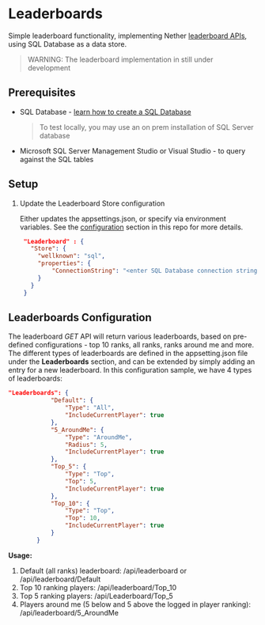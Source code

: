 # Leaderboards

Simple leaderboard functionality, implementing Nether [leaderboard APIs](api/leaderboard), using SQL Database as a data store.

> WARNING: The leaderboard implementation in still under development

## Prerequisites
* SQL Database - [learn how to create a SQL Database](https://docs.microsoft.com/en-us/azure/sql-database/sql-database-get-started)
  > To test locally, you may use an on prem installation of SQL Server database
* Microsoft SQL Server Management Studio or Visual Studio - to query against the SQL tables

## Setup

1. Update the Leaderboard Store configuration

   Either updates the appsettings.json, or specify via environment variables. See the [configuration](configuration.md) section in this repo for more details.
   
   ```json
    "Leaderboard" : {
      "Store": {
        "wellknown": "sql",
        "properties": {
            "ConnectionString": "<enter SQL Database connection string>"
        }
      }
    }
   ```     
   

## Leaderboards Configuration
The leaderboard _GET_ API will return various leaderboards, based on pre-defined configurations - top 10 ranks, all ranks, ranks around me and more.
The different types of leaderboards are defined in the appsetting.json file under the **Leaderboards** section, and can be extended by simply adding an entry for a new leaderboard.
In this configuration sample, we have 4 types of leaderboards:

```json
"Leaderboards": {
            "Default": {
                "Type": "All",
                "IncludeCurrentPlayer": true
            },
            "5_AroundMe": {
                "Type": "AroundMe",
                "Radius": 5,
                "IncludeCurrentPlayer": true
            },
            "Top_5": {
                "Type": "Top",
                "Top": 5,
                "IncludeCurrentPlayer": true
            },
            "Top_10": {
                "Type": "Top",
                "Top": 10,
                "IncludeCurrentPlayer": true
            }
        }
```

**Usage:**

1. Default (all ranks) leaderboard: /api/leaderboard or /api/leaderboard/Default
2. Top 10 ranking players: /api/leaderboard/Top_10
3. Top 5 ranking players: /api/Leaderboard/Top_5
4. Players around me (5 below and 5 above the logged in player ranking): /api/leaderboard/5_AroundMe   



